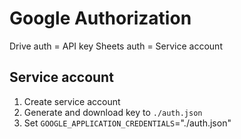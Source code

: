 # Google Authorization

Drive auth = API key
Sheets auth = Service account

## Service account
1. Create service account
2. Generate and download key to `./auth.json`
3. Set `GOOGLE_APPLICATION_CREDENTIALS`="./auth.json"
